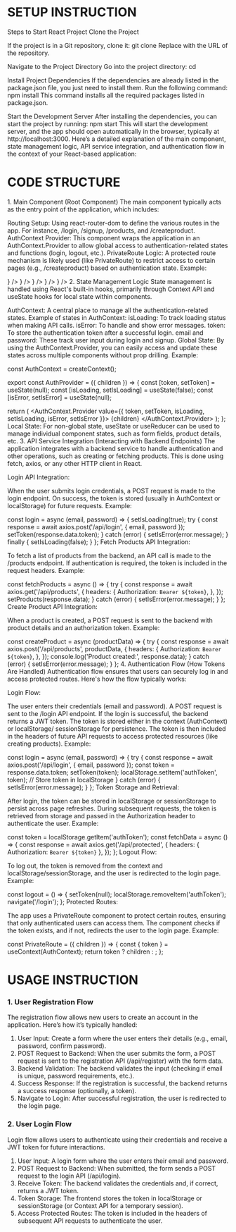<h1>SETUP INSTRUCTION</h1>
Steps to Start React Project
Clone the Project

If the project is in a Git repository, clone it:
git clone <repository-url>
Replace <repository-url> with the URL of the repository.


Navigate to the Project Directory Go into the project directory:
cd <Project-Name>

Install Project Dependencies If the dependencies are already listed in the package.json file, you just need to install them. Run the following command:
npm install
This command installs all the required packages listed in package.json.

Start the Development Server After installing the dependencies, you can start the project by running:
npm start
This will start the development server, and the app should open automatically in the browser, typically at http://localhost:3000.
Here’s a detailed explanation of the main component, state management logic, API service integration, and authentication flow in the context of your React-based application:

<h1>CODE STRUCTURE</h1>
1. Main Component (Root Component)
The main component typically acts as the entry point of the application, which includes:

Routing Setup: Using react-router-dom to define the various routes in the app. For instance, /login, /signup, /products, and /createproduct.
AuthContext Provider: This component wraps the application in an AuthContext.Provider to allow global access to authentication-related states and functions (login, logout, etc.).
PrivateRoute Logic: A protected route mechanism is likely used (like PrivateRoute) to restrict access to certain pages (e.g., /createproduct) based on authentication state.
Example:

<Routes>
  <Route path="/" element={<HomePage />} />
  <Route path="/login" element={<Login />} />
  <Route path="/signup" element={<SignUp />} />
  <Route path="/products" element={<Products />} />
  <Route path="/createproduct" element={<PrivateRoute><CreateProduct /></PrivateRoute>} />
</Routes>
2. State Management Logic
State management is handled using React's built-in hooks, primarily through Context API and useState hooks for local state within components.

AuthContext: A central place to manage all the authentication-related states.
Example of states in AuthContext:
isLoading: To track loading status when making API calls.
isError: To handle and show error messages.
token: To store the authentication token after a successful login.
email and password: These track user input during login and signup.
Global State: By using the AuthContext.Provider, you can easily access and update these states across multiple components without prop drilling.
Example:

const AuthContext = createContext();

export const AuthProvider = ({ children }) => {
  const [token, setToken] = useState(null);
  const [isLoading, setIsLoading] = useState(false);
  const [isError, setIsError] = useState(null);

  return (
    <AuthContext.Provider value={{ token, setToken, isLoading, setIsLoading, isError, setIsError }}>
      {children}
    </AuthContext.Provider>
  );
};
Local State: For non-global state, useState or useReducer can be used to manage individual component states, such as form fields, product details, etc.
3. API Service Integration (Interacting with Backend Endpoints)
The application integrates with a backend service to handle authentication and other operations, such as creating or fetching products. This is done using fetch, axios, or any other HTTP client in React.

Login API Integration:

When the user submits login credentials, a POST request is made to the login endpoint.
On success, the token is stored (usually in AuthContext or localStorage) for future requests.
Example:

const login = async (email, password) => {
  setIsLoading(true);
  try {
    const response = await axios.post('/api/login', { email, password });
    setToken(response.data.token);
  } catch (error) {
    setIsError(error.message);
  } finally {
    setIsLoading(false);
  }
};
Fetch Products API Integration:

To fetch a list of products from the backend, an API call is made to the /products endpoint.
If authentication is required, the token is included in the request headers.
Example:

const fetchProducts = async () => {
  try {
    const response = await axios.get('/api/products', {
      headers: {
        Authorization: `Bearer ${token}`,
      },
    });
    setProducts(response.data);
  } catch (error) {
    setIsError(error.message);
  }
};
Create Product API Integration:

When a product is created, a POST request is sent to the backend with product details and an authorization token.
Example:

const createProduct = async (productData) => {
  try {
    const response = await axios.post('/api/products', productData, {
      headers: {
        Authorization: `Bearer ${token}`,
      },
    });
    console.log('Product created:', response.data);
  } catch (error) {
    setIsError(error.message);
  }
};
4. Authentication Flow (How Tokens Are Handled)
Authentication flow ensures that users can securely log in and access protected routes. Here's how the flow typically works:

Login Flow:

The user enters their credentials (email and password).
A POST request is sent to the /login API endpoint.
If the login is successful, the backend returns a JWT token.
The token is stored either in the context (AuthContext) or localStorage/ sessionStorage for persistence.
The token is then included in the headers of future API requests to access protected resources (like creating products).
Example:

const login = async (email, password) => {
  try {
    const response = await axios.post('/api/login', { email, password });
    const token = response.data.token;
    setToken(token);
    localStorage.setItem('authToken', token);  // Store token in localStorage
  } catch (error) {
    setIsError(error.message);
  }
};
Token Storage and Retrieval:

After login, the token can be stored in localStorage or sessionStorage to persist across page refreshes.
During subsequent requests, the token is retrieved from storage and passed in the Authorization header to authenticate the user.
Example:

const token = localStorage.getItem('authToken');
const fetchData = async () => {
  const response = await axios.get('/api/protected', {
    headers: { Authorization: `Bearer ${token}` },
  });
};
Logout Flow:

To log out, the token is removed from the context and localStorage/sessionStorage, and the user is redirected to the login page.
Example:

const logout = () => {
  setToken(null);
  localStorage.removeItem('authToken');
  navigate('/login');
};
Protected Routes:

The app uses a PrivateRoute component to protect certain routes, ensuring that only authenticated users can access them.
The component checks if the token exists, and if not, redirects the user to the login page.
Example:

const PrivateRoute = ({ children }) => {
  const { token } = useContext(AuthContext);
  return token ? children : <Navigate to="/login" />;
};

<h1>USAGE INSTRUCTION</h1>
<h3>1. User Registration Flow</h3>
The registration flow allows new users to create an account in the application. Here’s how it’s typically handled:

1. User Input: Create a form where the user enters their details (e.g., email, password, confirm password).
2. POST Request to Backend: When the user submits the form, a POST request is sent to the registration API (/api/register) with the form data.
3. Backend Validation: The backend validates the input (checking if email is unique, password requirements, etc.).
4. Success Response: If the registration is successful, the backend returns a success response (optionally, a token).
5. Navigate to Login: After successful registration, the user is redirected to the login page.

<h3>2. User Login Flow</h3>
Login flow allows users to authenticate using their credentials and receive a JWT token for future interactions.

1. User Input: A login form where the user enters their email and password.
2. POST Request to Backend: When submitted, the form sends a POST request to the login API (/api/login).
3. Receive Token: The backend validates the credentials and, if correct, returns a JWT token.
4. Token Storage: The frontend stores the token in localStorage or sessionStorage (or Context API for a temporary session).
5. Access Protected Routes: The token is included in the headers of subsequent API requests to authenticate the user.  
